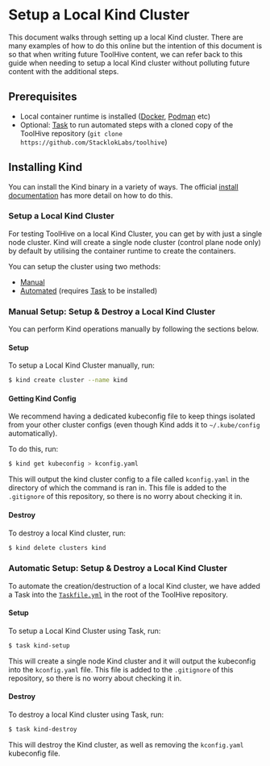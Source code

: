 # Setup a Local Kind Cluster

This document walks through setting up a local Kind cluster. There are many examples of how to do this online but the intention of this document is so that when writing future ToolHive content, we can refer back to this guide when needing to setup a local Kind cluster without polluting future content with the additional steps.

## Prerequisites

- Local container runtime is installed ([Docker](https://www.docker.com/), [Podman](https://podman.io/) etc)
- Optional: [Task](https://taskfile.dev/installation/) to run automated steps with a cloned copy of the ToolHive repository
  (`git clone https://github.com/StacklokLabs/toolhive`)

## Installing Kind

You can install the Kind binary in a variety of ways. The official [install documentation](https://kind.sigs.k8s.io/docs/user/quick-start/#installation) has more detail on how to do this.

### Setup a Local Kind Cluster

For testing ToolHive on a local Kind Cluster, you can get by with just a single node cluster. Kind will create a single node cluster (control plane node only) by default by utilising the container runtime to create the containers.

You can setup the cluster using two methods:
- [Manual](#manual-setup-setup--destroy-a-local-kind-cluster)
- [Automated](#automatic-setup-setup--destroy-a-local-kind-cluster) (requires [Task](https://taskfile.dev/installation/) to be installed)

### Manual Setup: Setup & Destroy a Local Kind Cluster

You can perform Kind operations manually by following the sections below.

#### Setup

To setup a Local Kind Cluster manually, run:

```bash
$ kind create cluster --name kind
```

#### Getting Kind Config

We recommend having a dedicated kubeconfig file to keep things isolated from your other cluster configs (even though Kind adds it to `~/.kube/config` automatically).

To do this, run:

```bash
$ kind get kubeconfig > kconfig.yaml
```

This will output the kind cluster config to a file called `kconfig.yaml` in the directory of which the command is ran in. This file is added to the `.gitignore` of this repository, so there is no worry about checking it in.

#### Destroy

To destroy a local Kind cluster, run:

```bash
$ kind delete clusters kind
```

### Automatic Setup: Setup & Destroy a Local Kind Cluster

To automate the creation/destruction of a local Kind cluster, we have added a Task into the [`Taskfile.yml`](https://github.com/StacklokLabs/toolhive/blob/main/Taskfile.yml) in the root of the ToolHive repository.

#### Setup

To setup a Local Kind Cluster using Task, run:

```bash
$ task kind-setup
```

This will create a single node Kind cluster and it will output the kubeconfig into the `kconfig.yaml` file. This file is added to the `.gitignore` of this repository, so there is no worry about checking it in.

#### Destroy

To destroy a local Kind cluster using Task, run:

```bash
$ task kind-destroy
```

This will destroy the Kind cluster, as well as removing the `kconfig.yaml` kubeconfig file.
